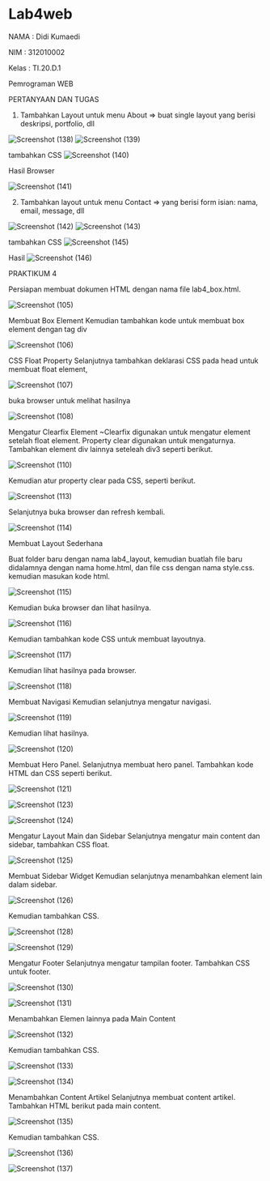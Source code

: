 # Lab4web

NAMA    : Didi Kumaedi

NIM       : 312010002

Kelas    : TI.20.D.1

Pemrograman WEB

PERTANYAAN DAN TUGAS

1. Tambahkan Layout untuk menu About => buat single layout yang berisi deskripsi, portfolio, dll 

![Screenshot (138)](https://user-images.githubusercontent.com/101849655/162402281-cf8b53d0-a2f5-4354-8be2-a3082b496c39.png)
![Screenshot (139)](https://user-images.githubusercontent.com/101849655/162402296-3ef1a86f-aaeb-49ca-ae32-83187c273f4d.png)

tambahkan CSS
![Screenshot (140)](https://user-images.githubusercontent.com/101849655/162402299-fb3d63e2-90af-4149-aa57-f1cc1cfec852.png)

Hasil Browser

![Screenshot (141)](https://user-images.githubusercontent.com/101849655/162402377-b5901a80-36b4-4162-92d8-493c8ffd2041.png)

2. Tambahkan layout untuk menu Contact => yang berisi form isian: nama, email, message, dll 

![Screenshot (142)](https://user-images.githubusercontent.com/101849655/162407781-ed12e962-5b8c-4ab4-81a2-c7d3d598a2cc.png)
![Screenshot (143)](https://user-images.githubusercontent.com/101849655/162407793-668abe31-4e61-411a-b50a-997eac65080d.png)

tambahkan CSS
![Screenshot (145)](https://user-images.githubusercontent.com/101849655/162407795-3a83f524-9b3e-4cbf-a6e9-803a02e02740.png)

Hasil
![Screenshot (146)](https://user-images.githubusercontent.com/101849655/162407799-fa813662-1868-4b09-a41c-8f4187931923.png)





PRAKTIKUM 4

Persiapan membuat dokumen HTML dengan nama file lab4_box.html.

![Screenshot (105)](https://user-images.githubusercontent.com/101849655/162233048-3acf9cd0-72cd-441c-9013-e85f4168c722.png)

Membuat Box Element
Kemudian tambahkan kode untuk membuat box element dengan tag div

![Screenshot (106)](https://user-images.githubusercontent.com/101849655/162233470-9f08e1f1-c24e-4836-b77c-840f27ed5a61.png)

CSS Float Property
Selanjutnya tambahkan deklarasi CSS pada head untuk membuat float element, 

![Screenshot (107)](https://user-images.githubusercontent.com/101849655/162233840-e54a0367-c9b3-4f67-b6f9-ad9a090dc485.png)

buka browser untuk melihat hasilnya

![Screenshot (108)](https://user-images.githubusercontent.com/101849655/162234125-aaa2253d-214f-41d3-a69d-aa2464ba4227.png)

Mengatur Clearfix Element ~Clearfix digunakan untuk mengatur element setelah float element. Property clear digunakan untuk mengaturnya. Tambahkan element div lainnya seteleah div3 seperti berikut.

![Screenshot (110)](https://user-images.githubusercontent.com/101849655/162234433-20dd068e-03cd-405a-bb5e-c8138284bb43.png)

Kemudian atur property clear pada CSS, seperti berikut.

![Screenshot (113)](https://user-images.githubusercontent.com/101849655/162234893-eb1dc6b0-5469-4030-b3f6-836820d027e2.png)

Selanjutnya buka browser dan refresh kembali.

![Screenshot (114)](https://user-images.githubusercontent.com/101849655/162235003-080525bb-b666-4044-abfa-31f6d2f10878.png)



Membuat Layout Sederhana

Buat folder baru dengan nama lab4_layout, kemudian buatlah file baru didalamnya dengan nama
home.html, dan file css dengan nama style.css.
kemudian masukan kode html.

![Screenshot (115)](https://user-images.githubusercontent.com/101849655/162384674-13de0098-0419-4771-8e90-e6d4f09e42dd.png)

Kemudian buka browser dan lihat hasilnya.

![Screenshot (116)](https://user-images.githubusercontent.com/101849655/162384920-be07ea82-1d44-4aad-a352-c101fec5a7a7.png)

Kemudian tambahkan kode CSS untuk membuat layoutnya.

![Screenshot (117)](https://user-images.githubusercontent.com/101849655/162385081-6af58d18-040b-4206-803e-327224055c1a.png)

Kemudian lihat hasilnya pada browser.

![Screenshot (118)](https://user-images.githubusercontent.com/101849655/162385220-1588a06c-99b0-4a19-9e33-7659aa9bf2cb.png)

Membuat Navigasi
Kemudian selanjutnya mengatur navigasi.

![Screenshot (119)](https://user-images.githubusercontent.com/101849655/162385361-3d432b99-9e7e-4946-865c-2b3093523a76.png)

Kemudian lihat hasilnya.

![Screenshot (120)](https://user-images.githubusercontent.com/101849655/162385458-28504762-49e1-4dee-be58-f17a3ec29778.png)

Membuat Hero Panel.
Selanjutnya membuat hero panel. Tambahkan kode HTML dan CSS seperti berikut.

![Screenshot (121)](https://user-images.githubusercontent.com/101849655/162385663-e04b7748-6017-48c3-9a73-e575cdc92f18.png)

![Screenshot (123)](https://user-images.githubusercontent.com/101849655/162385821-cd5b9c07-eaa4-4307-b272-aa55d2f4129c.png)

![Screenshot (124)](https://user-images.githubusercontent.com/101849655/162385903-3724604f-b14f-4fab-9c9f-907296138914.png)


Mengatur Layout Main dan Sidebar
Selanjutnya mengatur main content dan sidebar, tambahkan CSS float.

![Screenshot (125)](https://user-images.githubusercontent.com/101849655/162386574-7a3fcfe4-855e-4dec-a76a-edf8fcbf3e59.png)

Membuat Sidebar Widget
Kemudian selanjutnya menambahkan element lain dalam sidebar.

![Screenshot (126)](https://user-images.githubusercontent.com/101849655/162387316-bdf57acf-623f-4414-af7a-01d5e42b94ac.png)

Kemudian tambahkan CSS.

![Screenshot (128)](https://user-images.githubusercontent.com/101849655/162387573-5277b19c-a9d3-4df8-86b5-48174e987fb0.png)

![Screenshot (129)](https://user-images.githubusercontent.com/101849655/162387779-19ba0f0a-eebb-4176-a356-2f4cf4a71926.png)


Mengatur Footer
Selanjutnya mengatur tampilan footer. Tambahkan CSS untuk footer.

![Screenshot (130)](https://user-images.githubusercontent.com/101849655/162388168-858b86af-33db-4ff3-8090-153833336c0a.png)

![Screenshot (131)](https://user-images.githubusercontent.com/101849655/162388914-501f89d6-cd0f-45d2-96c4-d035b6303aac.png)

Menambahkan Elemen lainnya pada Main Content

![Screenshot (132)](https://user-images.githubusercontent.com/101849655/162389575-8e909d98-b078-43cd-8cb2-8d52a1e0b270.png)

Kemudian tambahkan CSS.

![Screenshot (133)](https://user-images.githubusercontent.com/101849655/162389742-4da8bd6d-052f-451c-8bf0-b330bc9dc6c0.png)

![Screenshot (134)](https://user-images.githubusercontent.com/101849655/162389947-9a487ee4-55cb-46bb-a755-651449fe9189.png)


Menambahkan Content Artikel
Selanjutnya membuat content artikel. Tambahkan HTML berikut pada main content.

![Screenshot (135)](https://user-images.githubusercontent.com/101849655/162390117-d59b39a8-3d84-4041-8e77-294e7ee5e620.png)

Kemudian tambahkan CSS.

![Screenshot (136)](https://user-images.githubusercontent.com/101849655/162391428-68e087ae-34be-45a3-a0ac-c0ba9e94e627.png)

![Screenshot (137)](https://user-images.githubusercontent.com/101849655/162391516-c1a49cc4-a34e-4c13-a8a7-87dcd1b3c294.png)






















